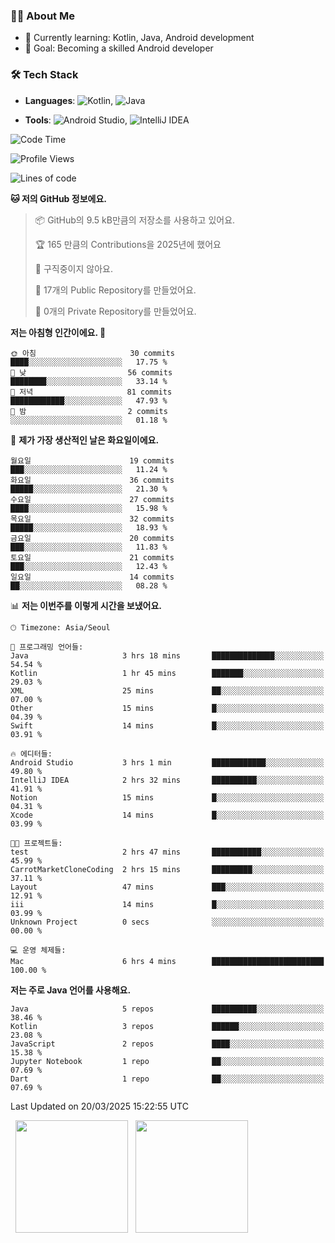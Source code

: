 ### 👨‍💻 About Me
- 🌱 Currently learning: Kotlin, Java, Android development
- 🎯 Goal: Becoming a skilled Android developer

### 🛠 Tech Stack
- **Languages**: ![Kotlin](https://img.shields.io/badge/Kotlin-0095D5?style=flat-square&logo=kotlin&logoColor=white), 
![Java](https://img.shields.io/badge/Java-007396?style=flat-square&logo=coffeescript&logoColor=white)

- **Tools**:
![Android Studio](https://img.shields.io/badge/Android%20Studio-3DDC84?style=flat-square&logo=android-studio&logoColor=white), 
![IntelliJ IDEA](https://img.shields.io/badge/IntelliJ%20IDEA-000000?style=flat-square&logo=intellij-idea&logoColor=white)

<!--START_SECTION:waka-->
![Code Time](http://img.shields.io/badge/Code%20Time-54%20hrs%2010%20mins-blue)

![Profile Views](http://img.shields.io/badge/Profile%20Views-19-blue)

![Lines of code](https://img.shields.io/badge/%EC%A0%80%EB%8A%94%20%EC%97%AC%ED%83%9C%EA%B9%8C%EC%A7%80%20-81.9%20thousand%20%EC%A4%84%EC%9D%98%20%EC%BD%94%EB%93%9C%EB%A5%BC%20%EC%9E%91%EC%84%B1%ED%96%88%EC%96%B4%EC%9A%94.-blue)

**🐱 저의 GitHub 정보에요.** 

> 📦 GitHub의 9.5 kB만큼의 저장소를 사용하고 있어요. 
 > 
> 🏆 165 만큼의 Contributions을 2025년에 했어요
 > 
> 🚫 구직중이지 않아요.
 > 
> 📜 17개의 Public Repository를 만들었어요. 
 > 
> 🔑 0개의 Private Repository를 만들었어요. 
 > 
**저는 아침형 인간이에요. 🐤** 

```text
🌞 아침                     30 commits          ████░░░░░░░░░░░░░░░░░░░░░   17.75 % 
🌆 낮　                     56 commits          ████████░░░░░░░░░░░░░░░░░   33.14 % 
🌃 저녁                     81 commits          ████████████░░░░░░░░░░░░░   47.93 % 
🌙 밤　                     2 commits           ░░░░░░░░░░░░░░░░░░░░░░░░░   01.18 % 
```
📅 **제가 가장 생산적인 날은 화요일이에요.** 

```text
월요일                      19 commits          ███░░░░░░░░░░░░░░░░░░░░░░   11.24 % 
화요일                      36 commits          █████░░░░░░░░░░░░░░░░░░░░   21.30 % 
수요일                      27 commits          ████░░░░░░░░░░░░░░░░░░░░░   15.98 % 
목요일                      32 commits          █████░░░░░░░░░░░░░░░░░░░░   18.93 % 
금요일                      20 commits          ███░░░░░░░░░░░░░░░░░░░░░░   11.83 % 
토요일                      21 commits          ███░░░░░░░░░░░░░░░░░░░░░░   12.43 % 
일요일                      14 commits          ██░░░░░░░░░░░░░░░░░░░░░░░   08.28 % 
```


📊 **저는 이번주를 이렇게 시간을 보냈어요.** 

```text
🕑︎ Timezone: Asia/Seoul

💬 프로그래밍 언어들: 
Java                     3 hrs 18 mins       ██████████████░░░░░░░░░░░   54.54 % 
Kotlin                   1 hr 45 mins        ███████░░░░░░░░░░░░░░░░░░   29.03 % 
XML                      25 mins             ██░░░░░░░░░░░░░░░░░░░░░░░   07.00 % 
Other                    15 mins             █░░░░░░░░░░░░░░░░░░░░░░░░   04.39 % 
Swift                    14 mins             █░░░░░░░░░░░░░░░░░░░░░░░░   03.91 % 

🔥 에디터들: 
Android Studio           3 hrs 1 min         ████████████░░░░░░░░░░░░░   49.80 % 
IntelliJ IDEA            2 hrs 32 mins       ██████████░░░░░░░░░░░░░░░   41.91 % 
Notion                   15 mins             █░░░░░░░░░░░░░░░░░░░░░░░░   04.31 % 
Xcode                    14 mins             █░░░░░░░░░░░░░░░░░░░░░░░░   03.99 % 

🐱‍💻 프로젝트들: 
test                     2 hrs 47 mins       ███████████░░░░░░░░░░░░░░   45.99 % 
CarrotMarketCloneCoding  2 hrs 15 mins       █████████░░░░░░░░░░░░░░░░   37.11 % 
Layout                   47 mins             ███░░░░░░░░░░░░░░░░░░░░░░   12.91 % 
iii                      14 mins             █░░░░░░░░░░░░░░░░░░░░░░░░   03.99 % 
Unknown Project          0 secs              ░░░░░░░░░░░░░░░░░░░░░░░░░   00.00 % 

💻 운영 체제들: 
Mac                      6 hrs 4 mins        █████████████████████████   100.00 % 
```

**저는 주로 Java 언어를 사용해요.** 

```text
Java                     5 repos             ██████████░░░░░░░░░░░░░░░   38.46 % 
Kotlin                   3 repos             ██████░░░░░░░░░░░░░░░░░░░   23.08 % 
JavaScript               2 repos             ████░░░░░░░░░░░░░░░░░░░░░   15.38 % 
Jupyter Notebook         1 repo              ██░░░░░░░░░░░░░░░░░░░░░░░   07.69 % 
Dart                     1 repo              ██░░░░░░░░░░░░░░░░░░░░░░░   07.69 % 
```




 Last Updated on 20/03/2025 15:22:55 UTC
<!--END_SECTION:waka-->

<p>
  <img height="180em" src="https://github-readme-stats.vercel.app/api?username=JongHyun070105&show_icons=true&include_all_commits=true&bg_color=0d1117&title_color=ffffff&text_color=c9d1d9&icon_color=79ff97">
  <img height="180em" src="https://github-readme-stats.vercel.app/api/top-langs/?username=JongHyun070105&layout=compact&langs_count=4&bg_color=0d1117&title_color=ffffff&text_color=c9d1d9&hide=php,jupyter%20notebook&hide_repo=EcoStep,mimir,git-session">
</p>
